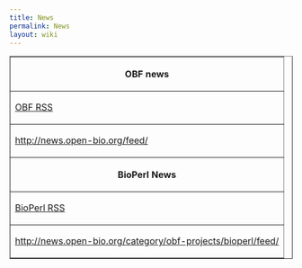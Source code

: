 ```yaml
---
title: News
permalink: News
layout: wiki
---
```


<table border=1>
<tr>
<th>

OBF news

</th>
</tr>
<tr>
<td>

[OBF RSS](http://news.open-bio.org/feed/)

</td>
</tr>
<tr>
<td>

<rss><http://news.open-bio.org/feed/></rss>

</td>
</tr>
<tr>
<th>

BioPerl News

</th>
</tr>
<tr>
<td>

[BioPerl
RSS](http://news.open-bio.org/category/obf-projects/bioperl/feed/)

</td>
</tr>
<tr>
<td>

<rss><http://news.open-bio.org/category/obf-projects/bioperl/feed/></rss>

</td>
</tr>
</table>
